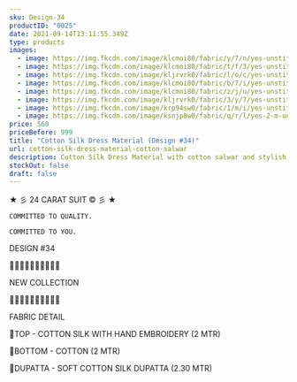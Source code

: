 ```yaml
---
sku: Design-34
productID: "0025"
date: 2021-09-14T13:11:55.349Z
type: products
images:
  - image: https://img.fkcdn.com/image/klcmoi80/fabric/y/7/n/yes-unstitched-design-34-sun-fashion-and-lifestyle-original-imagyhtfhvgcvhwp.jpeg
  - image: https://img.fkcdn.com/image/klcmoi80/fabric/t/f/3/yes-unstitched-design-34-sun-fashion-and-lifestyle-original-imagyhtfhaygmzqe.jpeg
  - image: https://img.fkcdn.com/image/kljrvrk0/fabric/l/o/c/yes-unstitched-design-34-sun-fashion-and-lifestyle-original-imagynnpgzhhcfp9.jpeg
  - image: https://img.fkcdn.com/image/klcmoi80/fabric/b/7/i/yes-unstitched-design-34-sun-fashion-and-lifestyle-original-imagyhtfbhptugjp.jpeg
  - image: https://img.fkcdn.com/image/klcmoi80/fabric/z/j/u/yes-unstitched-design-34-sun-fashion-and-lifestyle-original-imagyhtfxzafb3fx.jpeg
  - image: https://img.fkcdn.com/image/kljrvrk0/fabric/3/y/7/yes-unstitched-design-34-sun-fashion-and-lifestyle-original-imagynmtgfwzfuw3.jpeg
  - image: https://img.fkcdn.com/image/krp94sw0/fabric/1/m/i/yes-unstitched-design-34-sun-fashion-and-lifestyle-original-imag5fgugvqqswhz.jpeg
  - image: https://img.fkcdn.com/image/ksnjp8w0/fabric/q/r/l/yes-2-m-unstitched-2-2-m-design-34-sun-fashion-and-lifestyle-original-imag66cghqyvuhv2.jpeg
price: 560
priceBefore: 999
title: "Cotton Silk Dress Material (Design #34)"
url: cotton-silk-dress-material-cotton-salwar
description: Cotton Silk Dress Material with cotton salwar and stylish banarasi dupatta
stockOut: false
draft: false
---
```

<!--StartFragment-->

★ 彡 24 CARAT SUIT © 彡 ★

`COMMITTED TO QUALITY.`

`COMMITTED TO YOU.`

DESIGN #34

💐💐💐💐💐💐💐💐💐💐

NEW COLLECTION

🌷🌷🌷🌷🌷🌷🌷🌷🌷🌷

FABRIC DETAIL

👚TOP - COTTON SILK WITH HAND EMBROIDERY (2 MTR)

👖BOTTOM - COTTON (2 MTR)

🧣DUPATTA - SOFT COTTON SILK DUPATTA (2.30 MTR)

<!--EndFragment-->